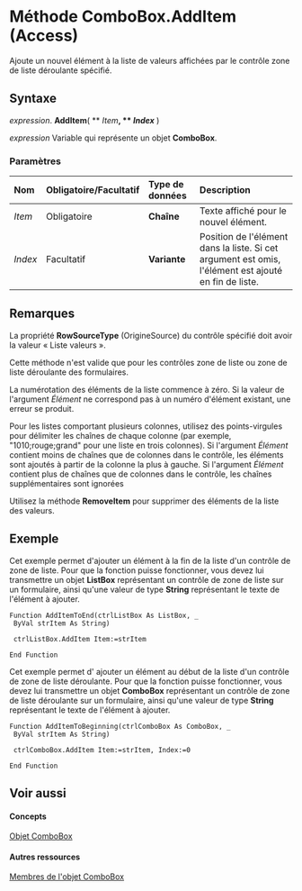 
# Méthode ComboBox.AddItem (Access)

Ajoute un nouvel élément à la liste de valeurs affichées par le contrôle zone de liste déroulante spécifié.


## Syntaxe

 _expression_. **AddItem**( ** _Item_**, ** _Index_** )

 _expression_ Variable qui représente un objet **ComboBox**.


### Paramètres



|**Nom**|**Obligatoire/Facultatif**|**Type de données**|**Description**|
|:-----|:-----|:-----|:-----|
| _Item_|Obligatoire|**Chaîne**|Texte affiché pour le nouvel élément.|
| _Index_|Facultatif|**Variante**|Position de l'élément dans la liste. Si cet argument est omis, l'élément est ajouté en fin de liste.|

## Remarques

La propriété  **RowSourceType** (OrigineSource) du contrôle spécifié doit avoir la valeur « Liste valeurs ».

Cette méthode n'est valide que pour les contrôles zone de liste ou zone de liste déroulante des formulaires.

La numérotation des éléments de la liste commence à zéro. Si la valeur de l'argument  _Élément_ ne correspond pas à un numéro d'élément existant, une erreur se produit.

Pour les listes comportant plusieurs colonnes, utilisez des points-virgules pour délimiter les chaînes de chaque colonne (par exemple, "1010;rouge;grand" pour une liste en trois colonnes). Si l'argument  _Élément_ contient moins de chaînes que de colonnes dans le contrôle, les éléments sont ajoutés à partir de la colonne la plus à gauche. Si l'argument _Élément_ contient plus de chaînes que de colonnes dans le contrôle, les chaînes supplémentaires sont ignorées

Utilisez la méthode  **RemoveItem** pour supprimer des éléments de la liste des valeurs.


## Exemple

Cet exemple permet d'ajouter un élément à la fin de la liste d'un contrôle de zone de liste. Pour que la fonction puisse fonctionner, vous devez lui transmettre un objet  **ListBox** représentant un contrôle de zone de liste sur un formulaire, ainsi qu'une valeur de type **String** représentant le texte de l'élément à ajouter.


```
Function AddItemToEnd(ctrlListBox As ListBox, _ 
 ByVal strItem As String) 
 
 ctrlListBox.AddItem Item:=strItem 
 
End Function
```

Cet exemple permet d' ajouter un élément au début de la liste d'un contrôle de zone de liste déroulante. Pour que la fonction puisse fonctionner, vous devez lui transmettre un objet  **ComboBox** représentant un contrôle de zone de liste déroulante sur un formulaire, ainsi qu'une valeur de type **String** représentant le texte de l'élément à ajouter.




```
Function AddItemToBeginning(ctrlComboBox As ComboBox, _ 
 ByVal strItem As String) 
 
 ctrlComboBox.AddItem Item:=strItem, Index:=0 
 
End Function
```


## Voir aussi


#### Concepts


[Objet ComboBox](1cf508d5-023e-eb38-3991-71e82b2a4e7e.md)
#### Autres ressources


[Membres de l'objet ComboBox](d0d83ca3-3698-295e-5335-7d0816557d6b.md)